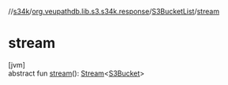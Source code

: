 //[s34k](../../../index.md)/[org.veupathdb.lib.s3.s34k.response](../index.md)/[S3BucketList](index.md)/[stream](stream.md)

# stream

[jvm]\
abstract fun [stream](stream.md)(): [Stream](https://docs.oracle.com/javase/8/docs/api/java/util/stream/Stream.html)&lt;[S3Bucket](../../org.veupathdb.lib.s3.s34k.response.bucket/-s3-bucket/index.md)&gt;
